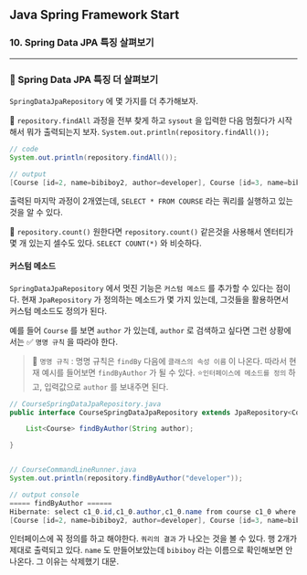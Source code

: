 ## Java Spring Framework Start

### 10. Spring Data JPA 특징 살펴보기

---

### 📌 Spring Data JPA 특징 더 살펴보기

`SpringDataJpaRepository` 에 몇 가지를 더 추가해보자.

📍 `repository.findAll`
과정을 전부 찾게 하고 `sysout` 을 입력한 다음 멈췄다가 시작해서 뭐가 출력되는지 보자.
`System.out.println(repository.findAll());`

```java
// code
System.out.println(repository.findAll());

// output
[Course [id=2, name=bibiboy2, author=developer], Course [id=3, name=bibiboy3, author=developer]]
```

출력된 마지막 과정이 2개였는데, `SELECT * FROM COURSE` 라는 쿼리를 실행하고 있는 것을 알 수 있다.

📍 `repository.count()`
원한다면 `repository.count()` 같은것을 사용해서 엔터티가 몇 개 있는지 셀수도 있다.
`SELECT COUNT(*)` 와 비슷하다.

#### 커스텀 메소드

`SpringDataJpaRepository` 에서 멋진 기능은 `커스텀 메소드` 를 추가할 수 있다는 점이다.
현재 `JpaRepository` 가 정의하는 메소드가 몇 가지 있는데, 그것들을 활용하면서 커스텀 메소드도 정의가 된다.

예를 들어 `Course` 를 보면 `author` 가 있는데, `author` 로 검색하고 싶다면 그런 상황에서는 ✅ `명명 규칙` 을 따라야 한다.

> 📍 `명명 규칙` : 명명 규칙은 `findBy` 다음에 `클래스의 속성 이름` 이 나온다.
> 따라서 현재 예시를 들어보면 `findByAuthor` 가 될 수 있다.
> ⭐️`인터페이스에 메소드를 정의` 하고, 입력값으로 `author` 를 보내주면 된다.

```java
// CourseSpringDataJpaRepository.java
public interface CourseSpringDataJpaRepository extends JpaRepository<Course, Long> {

	List<Course> findByAuthor(String author);

}


// CourseCommandLineRunner.java
System.out.println(repository.findByAuthor("developer"));

// output console
===== findByAuthor ======
Hibernate: select c1_0.id,c1_0.author,c1_0.name from course c1_0 where c1_0.author=?
[Course [id=2, name=bibiboy2, author=developer], Course [id=3, name=bibiboy3, author=developer]]
```

인터페이스에 꼭 정의를 하고 해야한다.
`쿼리의 결과` 가 나오는 것을 볼 수 있다. 행 2개가 제대로 출력되고 있다.
`name` 도 만들어보았는데 `bibiboy` 라는 이름으로 확인해보면 안나온다. 그 이유는 삭제했기 대문.
